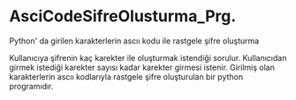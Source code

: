 # AsciCodeSifreOlusturma_Prg.
Python' da girilen karakterlerin ascıı kodu ile rastgele şifre oluşturma 

Kullanıcıya şifrenin kaç karekter ile oluşturmak istendiği sorulur.
Kullanıcıdan girmek istediği karekter sayısı kadar karekter girmesi istenir.
Girilmiş olan karakterlerin ascıı kodlarıyla rastgele şifre oluşturulan bir python programıdır.
